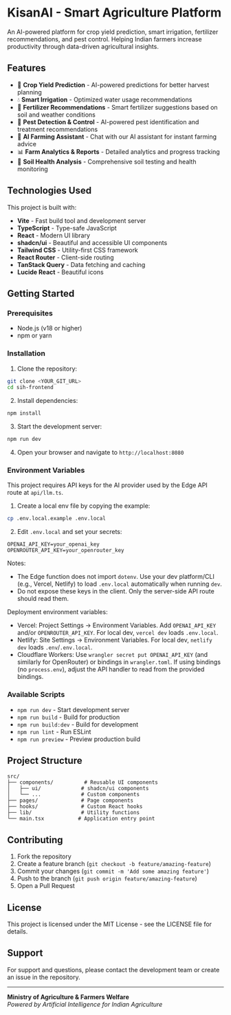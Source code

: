 # KisanAI - Smart Agriculture Platform

An AI-powered platform for crop yield prediction, smart irrigation, fertilizer recommendations, and pest control. Helping Indian farmers increase productivity through data-driven agricultural insights.

## Features

- 🌾 **Crop Yield Prediction** - AI-powered predictions for better harvest planning
- 💧 **Smart Irrigation** - Optimized water usage recommendations
- 🌱 **Fertilizer Recommendations** - Smart fertilizer suggestions based on soil and weather conditions
- 🐛 **Pest Detection & Control** - AI-powered pest identification and treatment recommendations
- 🤖 **AI Farming Assistant** - Chat with our AI assistant for instant farming advice
- 📊 **Farm Analytics & Reports** - Detailed analytics and progress tracking
- 🧪 **Soil Health Analysis** - Comprehensive soil testing and health monitoring

## Technologies Used

This project is built with:

- **Vite** - Fast build tool and development server
- **TypeScript** - Type-safe JavaScript
- **React** - Modern UI library
- **shadcn/ui** - Beautiful and accessible UI components
- **Tailwind CSS** - Utility-first CSS framework
- **React Router** - Client-side routing
- **TanStack Query** - Data fetching and caching
- **Lucide React** - Beautiful icons

## Getting Started

### Prerequisites

- Node.js (v18 or higher)
- npm or yarn

### Installation

1. Clone the repository:
```bash
git clone <YOUR_GIT_URL>
cd sih-frontend
```

2. Install dependencies:
```bash
npm install
```

3. Start the development server:
```bash
npm run dev
```

4. Open your browser and navigate to `http://localhost:8080`

### Environment Variables

This project requires API keys for the AI provider used by the Edge API route at `api/llm.ts`.

1. Create a local env file by copying the example:
```bash
cp .env.local.example .env.local
```

2. Edit `.env.local` and set your secrets:
```
OPENAI_API_KEY=your_openai_key
OPENROUTER_API_KEY=your_openrouter_key
```

Notes:
- The Edge function does not import `dotenv`. Use your dev platform/CLI (e.g., Vercel, Netlify) to load `.env.local` automatically when running `dev`.
- Do not expose these keys in the client. Only the server-side API route should read them.

Deployment environment variables:
- Vercel: Project Settings → Environment Variables. Add `OPENAI_API_KEY` and/or `OPENROUTER_API_KEY`. For local dev, `vercel dev` loads `.env.local`.
- Netlify: Site Settings → Environment Variables. For local dev, `netlify dev` loads `.env`/`.env.local`.
- Cloudflare Workers: Use `wrangler secret put OPENAI_API_KEY` (and similarly for OpenRouter) or bindings in `wrangler.toml`. If using bindings (no `process.env`), adjust the API handler to read from the provided bindings.

### Available Scripts

- `npm run dev` - Start development server
- `npm run build` - Build for production
- `npm run build:dev` - Build for development
- `npm run lint` - Run ESLint
- `npm run preview` - Preview production build

## Project Structure

```
src/
├── components/          # Reusable UI components
│   ├── ui/             # shadcn/ui components
│   └── ...             # Custom components
├── pages/              # Page components
├── hooks/              # Custom React hooks
├── lib/                # Utility functions
└── main.tsx           # Application entry point
```

## Contributing

1. Fork the repository
2. Create a feature branch (`git checkout -b feature/amazing-feature`)
3. Commit your changes (`git commit -m 'Add some amazing feature'`)
4. Push to the branch (`git push origin feature/amazing-feature`)
5. Open a Pull Request

## License

This project is licensed under the MIT License - see the LICENSE file for details.

## Support

For support and questions, please contact the development team or create an issue in the repository.

---

**Ministry of Agriculture & Farmers Welfare**  
*Powered by Artificial Intelligence for Indian Agriculture*